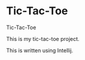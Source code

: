 Tic-Tac-Toe
===========

Tic-Tac-Toe

This is my tic-tac-toe project.

This is written using Intellij.
